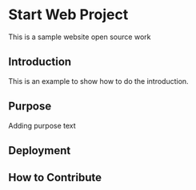 # Start Web Project

This is a sample website open source work

## Introduction
This is an example to show how to do the introduction.

## Purpose
Adding purpose text

## Deployment

## How to Contribute